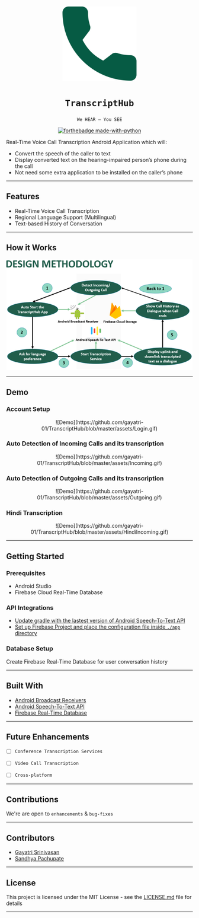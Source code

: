 
<div align="center">

 <img src="https://github.com/gayatri-01/TranscriptHub/blob/master/assets/phone.svg" width="200px"></img>
 
# `TranscriptHub`
`We HEAR – You SEE`


[![forthebadge made-with-python](http://ForTheBadge.com/images/badges/made-with-java.svg)](https://www.java.com/)

</div>

Real-Time Voice Call Transcription  Android Application which will:

- Convert the speech of the caller to text
- Display converted text on the hearing-impaired person’s phone during the call
- Not need some extra application to be installed on the caller’s phone


-----------------------------------------------
## Features

- Real-Time Voice Call Transcription
- Regional Language Support (Multilingual)
- Text-based History of Conversation 
-----------------------------------------------
## How it Works
<div align="center">
<img src="https://github.com/gayatri-01/TranscriptHub/blob/master/assets/HowItWorks.PNG" width="800px"></img>
</div>

-----------------------------------------------


## Demo

### Account Setup 
<div align="center">
![Demo](https://github.com/gayatri-01/TranscriptHub/blob/master/assets/Login.gif)  
</div>

### Auto Detection of Incoming Calls and its transcription 
<div align="center">
![Demo](https://github.com/gayatri-01/TranscriptHub/blob/master/assets/Incoming.gif)  
</div>

### Auto Detection of Outgoing Calls and its transcription  
<div align="center">
![Demo](https://github.com/gayatri-01/TranscriptHub/blob/master/assets/Outgoing.gif)  
</div>

### Hindi Transcription
<div align="center">
![Demo](https://github.com/gayatri-01/TranscriptHub/blob/master/assets/HindiIncoming.gif)  
</div>



-----------------------------------------------

## Getting Started

### Prerequisites

* Android Studio
* Firebase Cloud Real-Time Database



### API Integrations


* [ Update gradle with the lastest version of Android Speech-To-Text API](https://developer.android.com/reference/android/speech/package-summary)
* [ Set up Firebase Project and place the configuration file inside `./app` directory](https://firebase.google.com/docs/database/android/start)


### Database Setup

Create Firebase Real-Time Database for user conversation history


-----------------------------------------------
## Built With

* [Android Broadcast Receivers](https://developer.android.com/reference/android/content/BroadcastReceiver)
* [Android Speech-To-Text API](https://developer.android.com/reference/android/speech/package-summary)
* [Firebase Real-Time Database](https://firebase.google.com/docs/database/android/start)


-----------------------------------------------
## Future Enhancements

- [ ] `Conference Transcription Services`
- [ ] `Video Call Transcription`
- [ ] `Cross-platform`


-----------------------------------------------

## Contributions

 We're are open to `enhancements` & `bug-fixes`

 ----------------------------------------------- 

## Contributors
* [Gayatri Srinivasan](https://github.com/gayatri-01)
* [Sandhya Pachupate](https://github.com/psandhya8)



-----------------------------------------------

## License

This project is licensed under the MIT License - see the [LICENSE.md](LICENSE.md) file for details

-----------------------------------------------





